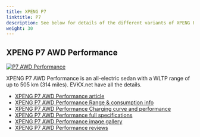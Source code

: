 ```yaml
---
title: XPENG P7
linktitle: P7
description: See below for details of the different variants of XPENG P7
weight: 30
---
```

## XPENG P7 AWD Performance

[![P7 AWD Performance](https://media.evkx.net/multimedia/models/xpeng/p7/p7_awd_performance/main_1_st.jpg)](/models/xpeng/p7/p7_awd_performance/)

XPENG P7 AWD Performance is an all-electric sedan with a WLTP range of up to 505 km (314 miles). EVKX.net have all the details. 

- [XPENG P7 AWD Performance article](/models/xpeng/p7/p7_awd_performance/)
- [XPENG P7 AWD Performance Range & consumption info](/models/xpeng/p7/p7_awd_performance//rangeandconsumption)
- [XPENG P7 AWD Performance Charging curve and performance](/models/xpeng/p7/p7_awd_performance//chargingcurve)
- [XPENG P7 AWD Performance full specifications](/models/xpeng/p7/p7_awd_performance//specifications)
- [XPENG P7 AWD Performance image gallery](/models/xpeng/p7/p7_awd_performance//gallery)
- [XPENG P7 AWD Performance reviews](/models/xpeng/p7/p7_awd_performance//reviews)

